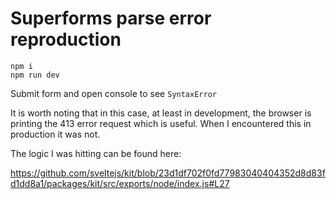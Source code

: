 # Superforms parse error reproduction

```
npm i
npm run dev
```

Submit form and open console to see `SyntaxError`

It is worth noting that in this case, at least in development, the browser is printing the 413
error request which is useful. When I encountered this in production it was not.

The logic I was hitting can be found here:

https://github.com/sveltejs/kit/blob/23d1df702f0fd77983040404352d8d83fd1dd8a1/packages/kit/src/exports/node/index.js#L27

